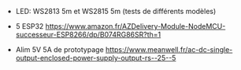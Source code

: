 + LED: WS2813 5m  et WS2815 5m (tests de différents modèles)

+ 5 ESP32 https://www.amazon.fr/AZDelivery-Module-NodeMCU-successeur-ESP8266/dp/B074RG86SR?th=1

+ Alim 5V 5A de prototypage https://www.meanwell.fr/ac-dc-single-output-enclosed-power-supply-output-rs--25--5


